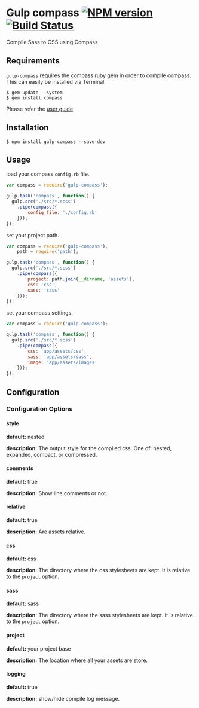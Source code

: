 # Gulp compass [![NPM version](https://badge.fury.io/js/gulp-compass.png)](http://badge.fury.io/js/gulp-compass) [![Build Status](https://travis-ci.org/appleboy/gulp-compass.png?branch=master)](https://travis-ci.org/appleboy/gulp-compass)

Compile Sass to CSS using Compass

## Requirements

`gulp-compass` requires the compass ruby gem in order to compile compass. This can easily be installed via Terminal.

```
$ gem update --system
$ gem install compass
```

Please refer the [user guide](http://compass-style.org/install/)

## Installation

```
$ npm install gulp-compass --save-dev
```

## Usage

load your compass ``config.rb`` file.

```javascript
var compass = require('gulp-compass');

gulp.task('compass', function() {
  gulp.src('./src/*.scss')
    .pipe(compass({
        config_file: './config.rb'
    }));
});
```

set your project path.

```javascript
var compass = require('gulp-compass'),
    path = require('path');

gulp.task('compass', function() {
  gulp.src('./src/*.scss')
    .pipe(compass({
        project: path.join(__dirname, 'assets'),
        css: 'css',
        sass: 'sass'
    }));
});
```

set your compass settings.

```javascript
var compass = require('gulp-compass');

gulp.task('compass', function() {
  gulp.src('./src/*.scss')
    .pipe(compass({
        css: 'app/assets/css',
        sass: 'app/assets/sass',
        image: 'app/assets/images'
    }));
});
```

## Configuration

### Configuration Options

#### style

**default:** nested

**description:** The output style for the compiled css.
One of: nested, expanded, compact, or compressed.

#### comments

**default:** true

**description:** Show line comments or not.

#### relative

**default:** true

**description:** Are assets relative.

#### css

**default:** css

**description:** The directory where the css stylesheets are kept. It is relative to the ``project`` option.

#### sass

**default:** sass

**description:** The directory where the sass stylesheets are kept. It is relative to the ``project`` option.

#### project

**default:** your project base

**description:** The location where all your assets are store.

#### logging

**default:** true

**description:** show/hide compile log message.